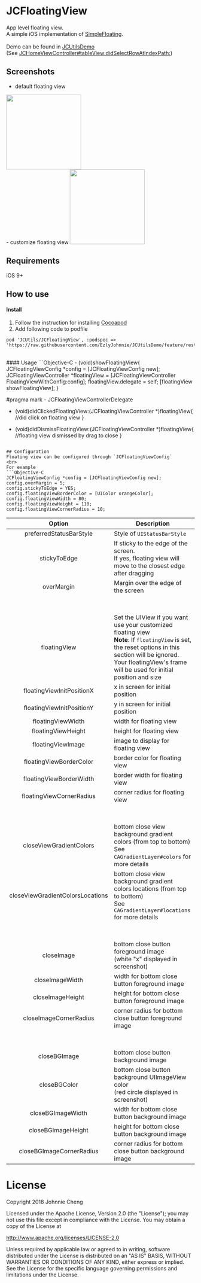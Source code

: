 # JCFloatingView
App level floating view.
<br>A simple iOS implementation of [SimpleFloating](https://github.com/recruit-lifestyle/FloatingView).
<br><br>Demo can be found in [JCUtilsDemo](https://github.com/EzlyJohnnie/JCUtilsDemo) 
<br>(See [JCHomeViewController#tableView:didSelectRowAtIndexPath:](https://github.com/EzlyJohnnie/JCUtilsDemo/blob/master/JCFrameworkDemo/JCFrameworkDemo/UI/HomeViewController/JCHomeViewController.m#L156))

## Screenshots
- default floating view

<img src="https://github.com/EzlyJohnnie/JCUtilsDemo/raw/feature/restructure/WikiResources/floating_view_1.gif" width="200">

<br>
- customize floating view

<img src="https://github.com/EzlyJohnnie/JCUtilsDemo/raw/feature/restructure/WikiResources/floating_view_2.png" width="200">

## Requirements
iOS 9+  

## How to use
#### Install
1. Follow the instruction for installing [Cocoapod](https://guides.cocoapods.org/using/using-cocoapods)
2. Add following code to podfile
```
pod 'JCUtils/JCFloatingView', :podspec => 'https://raw.githubusercontent.com/EzlyJohnnie/JCUtilsDemo/feature/restructure/JCUtils.podspec'
```

<br>
#### Usage
```Objective-C
- (void)showFloatingView{
JCFloatingViewConfig *config = [JCFloatingViewConfig new];
JCFloatingViewController *floatingView = [JCFloatingViewController FloatingViewWithConfig:config];
floatingView.delegate = self;
[floatingView showFloatingView];
}

#pragma mark - JCFloatingViewControllerDelegate
- (void)didClickedFloatingView:(JCFloatingViewController *)floatingView{
//did click on floating view 
}

- (void)didDismissFloatingView:(JCFloatingViewController *)floatingView{
//floating view dismissed by drag to close
}
```

## Configuration
Floating view can be configured through `JCFloatingViewConfig`
<br>
For example
```Objective-C
JCFloatingViewConfig *config = [JCFloatingViewConfig new];
config.overMargin = 5;
config.stickyToEdge = YES;
config.floatingViewBorderColor = [UIColor orangeColor];
config.floatingViewWidth = 80;
config.floatingViewHeight = 110;
config.floatingViewCornerRadius = 10;
```

|Option|Description|  
|:-:|---|  
|preferredStatusBarStyle|Style of `UIStatusBarStyle`|  
|stickyToEdge|If sticky to the edge of the screen.<br>If yes, floating view will move to the closest edge after dragging|
|overMargin| Margin over the edge of the screen |  
|<br><br>|  
|floatingView| Set the UIView if you want use your customized floating view<br>**Note**: If `floatingView` is set, the reset options in this section will be ignored. Your floatingView's frame will be used for initial position and size|  
|floatingViewInitPositionX|x in screen for initial position|  
|floatingViewInitPositionY|y in screen for initial position|
|floatingViewWidth|width for floating view|
|floatingViewHeight|height for floating view|  
|floatingViewImage|image to display for floating view|  
|floatingViewBorderColor|border color for floating view|  
|floatingViewBorderWidth|border width for floating view|  
|floatingViewCornerRadius|corner radius for floating view|  
|<br><br>|  
|closeViewGradientColors|bottom close view background gradient colors (from top to bottom)<br>See `CAGradientLayer#colors` for more details|  
|closeViewGradientColorsLocations|bottom close view background gradient colors locations (from top to bottom)<br>See `CAGradientLayer#locations` for more details|  
|<br><br>||  
|closeImage|bottom close button foreground image<br>(white "x" displayed in screenshot)|  
|closeImageWidth|width for bottom close button foreground image|  
|closeImageHeight|height for bottom close button foreground image|  
|closeImageCornerRadius|corner radius for bottom close button foreground image|  
|<br><br>||  
|closeBGImage|bottom close button background image|
|closeBGColor|bottom close button background UIImageView color<br>(red circle displayed in screenshot)|  
|closeBGImageWidth|width for bottom close button background image|  
|closeBGImageHeight|height for bottom close button background image|  
|closeBGImageCornerRadius|corner radius for bottom close button background image|  

# License
Copyright 2018 Johnnie Cheng

Licensed under the Apache License, Version 2.0 (the "License");
you may not use this file except in compliance with the License.
You may obtain a copy of the License at

http://www.apache.org/licenses/LICENSE-2.0

Unless required by applicable law or agreed to in writing, software
distributed under the License is distributed on an "AS IS" BASIS,
WITHOUT WARRANTIES OR CONDITIONS OF ANY KIND, either express or implied.
See the License for the specific language governing permissions and
limitations under the License.
